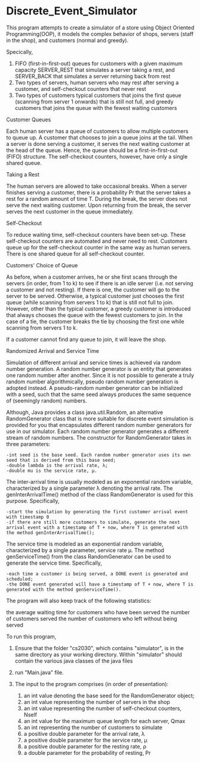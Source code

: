 # Discrete_Event_Simulator


This program attempts to create a simulator of a store using Object Oriented Programming(OOP), it models the complex behavior of shops, servers (staff in the shop), and customers (normal and greedy). 

Specically,
  1) FIFO (first-in-first-out) queues for customers with a given maximum capacity
        SERVER_REST that simulates a server taking a rest, and
        SERVER_BACK that simulates a server returning back from rest
  2) Two types of servers,
        human servers who may rest after serving a customer, and
        self-checkout counters that never rest
  3) Two types of customers
        typical customers that joins the first queue (scanning from server 1 onwards) that is still not full, and
        greedy customers that joins the queue with the fewest waiting customers
        
Customer Queues
        
Each human server has a queue of customers to allow multiple customers to queue up. A customer that chooses to join a queue joins at the tail. When a server is done serving a customer, it serves the next waiting customer at the head of the queue. Hence, the queue should be a first-in-first-out (FIFO) structure. The self-checkout counters, however, have only a single shared queue.

Taking a Rest

The human servers are allowed to take occasional breaks. When a server finishes serving a customer, there is a probability Pr that the server takes a rest for a random amount of time T. During the break, the server does not serve the next waiting customer. Upon returning from the break, the server serves the next customer in the queue immediately.

Self-Checkout

To reduce waiting time, self-checkout counters have been set-up. These self-checkout counters are automated and never need to rest. Customers queue up for the self-checkout counter in the same way as human servers. There is one shared queue for all self-checkout counter.

Customers' Choice of Queue

As before, when a customer arrives, he or she first scans through the servers (in order, from 1 to k) to see if there is an idle server (i.e. not serving a customer and not resting). If there is one, the customer will go to the server to be served. Otherwise, a typical customer just chooses the first queue (while scanning from servers 1 to k) that is still not full to join. However, other than the typical customer, a greedy customer is introduced that always chooses the queue with the fewest customers to join. In the case of a tie, the customer breaks the tie by choosing the first one while scanning from servers 1 to k.

If a customer cannot find any queue to join, it will leave the shop.

Randomized Arrival and Service Time

Simulation of different arrival and service times is achieved via random number generation. A random number generator is an entity that generates one random number after another. Since it is not possible to generate a truly random number algorithmically, pseudo random number generation is adopted instead. A pseudo-random number generator can be initialized with a seed, such that the same seed always produces the same sequence of (seemingly random) numbers.

Although, Java provides a class java.util.Random, an alternative RandomGenerator class that is more suitable for discrete event simulation is provided for you that encapsulates different random number generators for use in our simulator. Each random number generator generates a different stream of random numbers. The constructor for RandomGenerator takes in three parameters:

    -int seed is the base seed. Each random number generator uses its own seed that is derived from this base seed;
    -double lambda is the arrival rate, λ;
    -double mu is the service rate, μ.

The inter-arrival time is usually modeled as an exponential random variable, characterized by a single parameter λ denoting the arrival rate. The genInterArrivalTime() method of the class RandomGenerator is used for this purpose. Specifically,

    -start the simulation by generating the first customer arrival event with timestamp 0
    -if there are still more customers to simulate, generate the next arrival event with a timestamp of T + now, where T is generated with the method genInterArrivalTime();

The service time is modeled as an exponential random variable, characterized by a single parameter, service rate μ. The method genServiceTime() from the class RandomGenerator can be used to generate the service time. Specifically,

    -each time a customer is being served, a DONE event is generated and scheduled;
    -the DONE event generated will have a timestamp of T + now, where T is generated with the method genServiceTime().

The program will also keep track of the following statistics:

the average waiting time for customers who have been served
the number of customers served
the number of customers who left without being served

To run this program, 
  1) Ensure that the folder "cs2030", which contains "simulator", is in the same directory as your working directory. Within "simulator" should contain the various java classes of the java files
  2) run "Main.java" file.
  3) The input to the program comprises (in order of presentation):

      1. an int value denoting the base seed for the RandomGenerator object;
      2. an int value representing the number of servers in the shop
      3. an int value representing the number of self-checkout counters, Nself
      4. an int value for the maximum queue length for each server, Qmax
      5. an int representing the number of customers to simulate
      6. a positive double parameter for the arrival rate, λ
      7. a positive double parameter for the service rate, μ
      8. a positive double parameter for the resting rate, ρ
      9. a double parameter for the probability of resting, Pr
